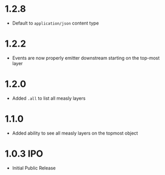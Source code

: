 # 1.2.8

- Default to `application/json` content type

# 1.2.2

- Events are now properly emitter downstream starting on the top-most layer

# 1.2.0

- Added `.all` to list all measly layers

# 1.1.0

- Added ability to see all measly layers on the topmost object

# 1.0.3 IPO

- Initial Public Release
